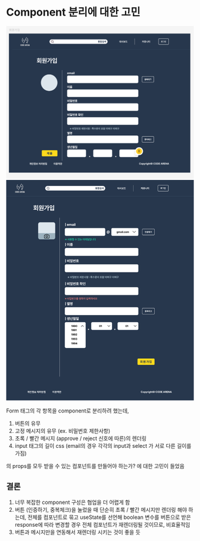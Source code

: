 # Component 분리에 대한 고민

![img](./assets/0716signup.PNG)
![img](./assets/0716signup2.PNG)

Form 태그의 각 항목을 component로 분리하려 했는데,

1. 버튼의 유무
2. 고정 메시지의 유무 (ex. 비밀번호 제한사항)
3. 초록 / 빨간 메시지 (approve / reject 신호에 따른)의 렌더링
4. input 태그의 길이 css (email의 경우 각각의 input과 select 가 서로 다른 길이를 가짐)

의 props를 모두 받을 수 있는 컴포넌트를 만들어야 하는가? 에 대한 고민이 들었음

## 결론

1. 너무 복잡한 component 구성은 협업을 더 어렵게 함
2. 버튼 (인증하기, 중복체크)을 눌렀을 때 단순히 초록 / 빨간 메시지만 렌더링 해야 하는데, 전체를 컴포넌트로 묶고 useState를 선언해 boolean 변수를 버튼으로 받은 response에 따라 변경할 경우 전체 컴포넌트가 재렌더링될 것이므로, 비효율적임
3. 버튼과 메시지만을 연동해서 재렌더링 시키는 것이 좋을 듯
